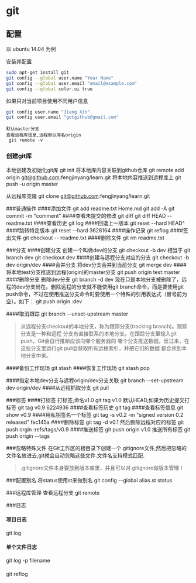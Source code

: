 # git 

## 配置
以 ubuntu 14.04 为例

安装并配置
```bash
sudo apt-get install git
git config --global user.name "Your Name"
git config --global user.email "email@example.com"
git config --global color.ui true
```

如果只对当前项目使用不同用户信息
```bash
git config user.name "Jiang Xin"
git config user.email "gotgithub@gmail.com"
```

    默认master分支
    查看远程库信息,远程默认库名origin
     git remote -v

### 创建git库
本地创建及初始化git库
 git init
将本地库内容关联到github仓库
 git remote add origin git@github.com:fengjinyang/learn.git
将本地内容推送到远程库上
 git push -u origin master

从远程库克隆
 git clone git@github.com:fengjinyang/learn.git

###普通操作
####添加文件
 git add readme.txt Home.md
 git add -A
 git commit -m "comment"
####查看未提交的修改
 git diff
 git diff HEAD -- readme.txt
####查看历史
 git log
####回退上一版本
 git reset --hard HEAD^
####跳转特定版本
 git reset --hard 3628164
####操作记录
 git reflog
####签出文件
 git checkout -- readme.txt
####删除文件
 git rm readme.txt

###分支
####创建分支
 创建一个叫做dev的分支
 git checkout -b dev
  相当于
 git branch dev
 git checkout dev
####创建与远程分支对应的分支
 git checkout -b dev origin/dev
####合并分支
 将dev分支合并到当前分支
 git merge dev 
####将本地test分支推送到远程(origin)的master分支
git push origin test:master
####删除分支
 删除dev分支
 git branch -d dev
 现在只是本地分支被删除了，远程的dev分支尚在。删除远程的分支就不能使用git branch命令，而是要使用git push命令，不过在使用推送分支命令时要使用一个特殊的引用表达式（冒号前为空）。如下：
 git push origin :dev

####取消跟踪
git branch --unset-upstream master

>从远程分支checkout的本地分支，称为跟踪分支(tracking branch)。跟踪分支是一种和远程
分支有直接联系的本地分支。在跟踪分支里输入git push，Git会自行推断应该向哪个服务器的
哪个分支推送数据。反过来，在这些分支里运行git pull会获取所有远程索引，并把它们的数据
都合并到本地分支中来。

####备份工作现场
 git stash
####恢复工作现场
 git stash pop

####指定本地dev分支与远程origin/dev分支关联
 git branch --set-upstream dev origin/dev
####从远程抓取分支
 git pull

###标签
####打标签
 打标签,命名v1.0
 git tag v1.0
 默认HEAD,如果为历史提交打标签
 git tag v0.9 6224936
####查看标签历史
 git tag
####查看标签信息
 git show v0.9
####用私钥签名一个标签
 git tag -s v0.2 -m "signed version 0.2 released" fec145a
####删除标签
 git tag -d v0.1
 然后删除远程对应的标签
 git push orgin :refs/tags/v0.9
####推送标签
 git push origin v1.0
 推送所有标签
 git push origin --tags

###忽略特殊文件
在Git工作区的根目录下创建一个.gitignore文件,然后把忽略的文件名放进去,git就会自动忽略这些文件.文件名支持模式匹配.
>.gitignore文件本身要放到版本库里，并且可以对.gitignore做版本管理！

###配置别名
 将status使用st来做别名
 git config --global alias.st status

###远程库管理
 查看远程分支
 git remote

###日志
#### 项目日志
git log
#### 单个文件日志
git log -p filename
####
git reflog


